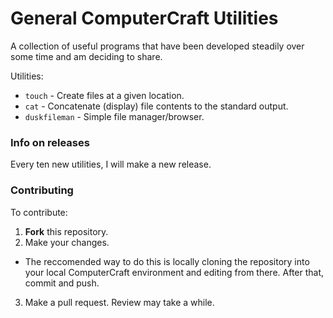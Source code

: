 # General ComputerCraft Utilities

A collection of useful programs that have been developed steadily over some time and am deciding to share.

Utilities:

- ``touch`` - Create files at a given location.
- ``cat`` - Concatenate (display) file contents to the standard output.
- ``duskfileman`` - Simple file manager/browser.

### Info on releases

Every ten new utilities, I will make a new release.

### Contributing

To contribute:

1. **Fork** this repository.
2. Make your changes.
 - The reccomended way to do this is locally cloning the repository into your local ComputerCraft environment and editing from there. After that, commit and push.
3. Make a pull request. Review may take a while.
